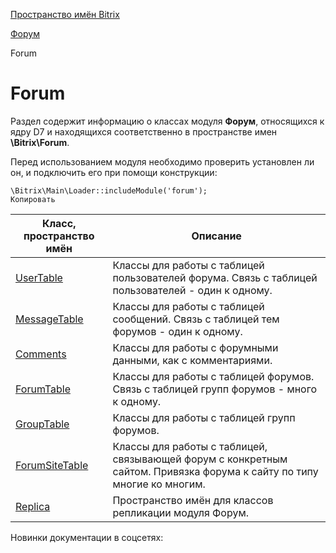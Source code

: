 [Пространство имён Bitrix](/api_d7/bitrix/index.php)

[Форум](/api_d7/bitrix/forum/index.php)

Forum

Forum
=====

Раздел содержит информацию о классах модуля **Форум**, относящихся к ядру D7 и находящихся соответственно в пространстве имен **\Bitrix\Forum**.

Перед использованием модуля необходимо проверить установлен ли он, и подключить его при помощи конструкции:

```
\Bitrix\Main\Loader::includeModule('forum');
Копировать
```

| Класс, пространство имён | Описание |
| --- | --- |
| [UserTable](/api_d7/bitrix/forum/usertable/index.php) | Классы для работы с таблицей пользователей форума. Связь с таблицей пользователей - один к одному. |
| [MessageTable](/api_d7/bitrix/forum/messagetable/index.php) | Классы для работы с таблицей сообщений. Связь с таблицей тем форумов - один к одному. |
| [Comments](/api_d7/bitrix/forum/comments/index.php) | Классы для работы с форумными данными, как с комментариями. |
| [ForumTable](/api_d7/bitrix/forum/forumtable/index.php) | Классы для работы с таблицей форумов. Связь с таблицей групп форумов - много к одному. |
| [GroupTable](/api_d7/bitrix/forum/grouptable/index.php) | Классы для работы с таблицей групп форумов. |
| [ForumSiteTable](/api_d7/bitrix/forum/forumsitetable/index.php) | Классы для работы с таблицей, связывающей форум с конкретным сайтом. Привязка форума к сайту по типу многие ко многим. |
| [Replica](/api_d7/bitrix/forum/replica/index.php) | Пространство имён для классов репликации модуля Форум. |

Новинки документации в соцсетях:
